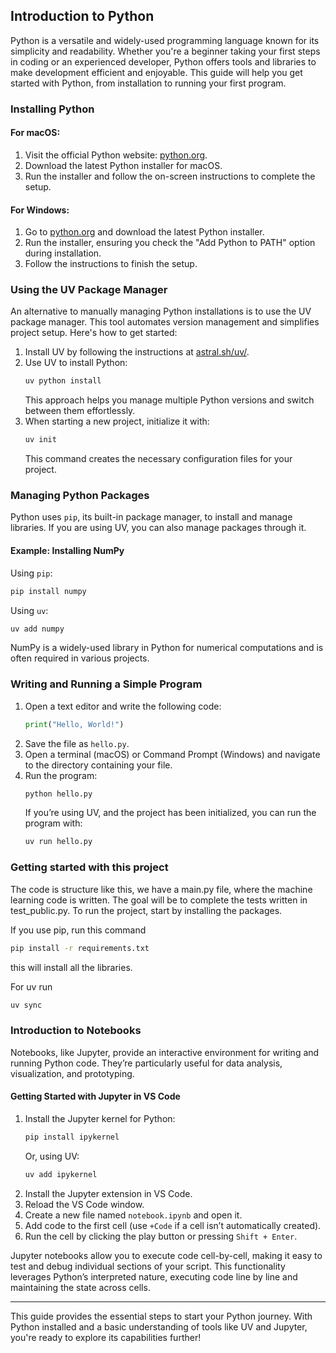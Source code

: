 ## Introduction to Python

Python is a versatile and widely-used programming language known for its simplicity and readability. Whether you're a beginner taking your first steps in coding or an experienced developer, Python offers tools and libraries to make development efficient and enjoyable. This guide will help you get started with Python, from installation to running your first program.

### Installing Python

#### For macOS:
1. Visit the official Python website: [python.org](https://www.python.org/downloads/macos/).
2. Download the latest Python installer for macOS.
3. Run the installer and follow the on-screen instructions to complete the setup.

#### For Windows:
1. Go to [python.org](https://www.python.org/downloads/windows/) and download the latest Python installer.
2. Run the installer, ensuring you check the "Add Python to PATH" option during installation.
3. Follow the instructions to finish the setup.

### Using the UV Package Manager

An alternative to manually managing Python installations is to use the UV package manager. This tool automates version management and simplifies project setup. Here's how to get started:

1. Install UV by following the instructions at [astral.sh/uv/](https://docs.astral.sh/uv/getting-started/installation/).
2. Use UV to install Python:
   ```sh
   uv python install
   ```
   This approach helps you manage multiple Python versions and switch between them effortlessly.
3. When starting a new project, initialize it with:
   ```sh
   uv init
   ```
   This command creates the necessary configuration files for your project.

### Managing Python Packages

Python uses `pip`, its built-in package manager, to install and manage libraries. If you are using UV, you can also manage packages through it.

#### Example: Installing NumPy

Using `pip`:
```sh
pip install numpy
```

Using `uv`:
```sh
uv add numpy
```

NumPy is a widely-used library in Python for numerical computations and is often required in various projects.

### Writing and Running a Simple Program

1. Open a text editor and write the following code:
    ```python
    print("Hello, World!")
    ```
2. Save the file as `hello.py`.
3. Open a terminal (macOS) or Command Prompt (Windows) and navigate to the directory containing your file.
4. Run the program:
    ```sh
    python hello.py
    ```
   If you’re using UV, and the project has been initialized, you can run the program with:
   ```sh
   uv run hello.py
   ```

### Getting started with this project
The code is structure like this, we have a main.py file, where the machine learning code is written. The goal will be to complete the tests written in test_public.py. To run the project, start by installing the packages. 

If you use pip, run this command
```sh
pip install -r requirements.txt
```
this will install all the libraries.

For uv run
```sh
uv sync
```

### Introduction to Notebooks

Notebooks, like Jupyter, provide an interactive environment for writing and running Python code. They’re particularly useful for data analysis, visualization, and prototyping.

#### Getting Started with Jupyter in VS Code

1. Install the Jupyter kernel for Python:
    ```sh
    pip install ipykernel
    ```
    Or, using UV:
    ```sh
    uv add ipykernel
    ```
2. Install the Jupyter extension in VS Code.
3. Reload the VS Code window.
4. Create a new file named `notebook.ipynb` and open it.
5. Add code to the first cell (use `+Code` if a cell isn’t automatically created).
6. Run the cell by clicking the play button or pressing `Shift + Enter`.

Jupyter notebooks allow you to execute code cell-by-cell, making it easy to test and debug individual sections of your script. This functionality leverages Python’s interpreted nature, executing code line by line and maintaining the state across cells.

---

This guide provides the essential steps to start your Python journey. With Python installed and a basic understanding of tools like UV and Jupyter, you're ready to explore its capabilities further!

